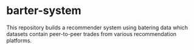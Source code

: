 # barter-system
This repository builds a recommender system using batering data which datasets contain peer-to-peer trades from various recommendation platforms.

